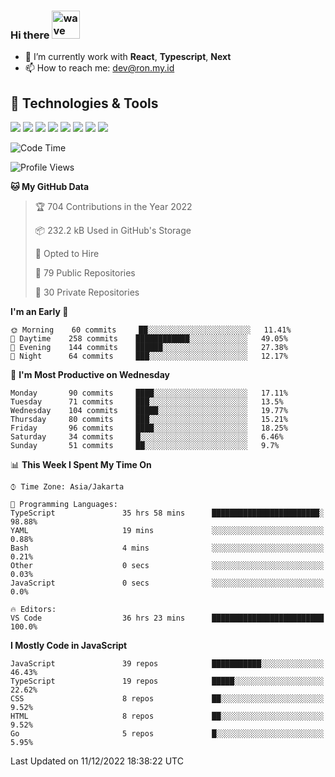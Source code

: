 ### Hi there <img src="https://i.ibb.co/q0Hx1KK/wave.gif" alt="wave" width="45px">

- 🌱 I’m currently work with **React**, **Typescript**, **Next**
- 📫 How to reach me: dev@ron.my.id

## 🔧 Technologies & Tools

![](https://img.shields.io/badge/OS-Linux-informational?style=flat&logo=linux&logoColor=white&color=2bbc8a)
![](https://img.shields.io/badge/OS-Windows-informational?style=flat&logo=windows&logoColor=white&color=2bbc8a)
![](https://img.shields.io/badge/Code-JavaScript-informational?style=flat&logo=javascript&logoColor=white&color=2bbc8a)
![](https://img.shields.io/badge/Code-Golang-informational?style=flat&logo=go&logoColor=white&color=2bbc8a)
![](https://img.shields.io/badge/Code-React-informational?style=flat&logo=react&logoColor=white&color=2bbc8a)
![](https://img.shields.io/badge/Code-Next-informational?style=flat&logo=next.js&logoColor=white&color=2bbc8a)
![](https://img.shields.io/badge/Shell-Bash-informational?style=flat&logo=gnu-bash&logoColor=white&color=2bbc8a)
![](https://img.shields.io/badge/Tools-Docker-informational?style=flat&logo=docker&logoColor=white&color=2bbc8a)

<!--START_SECTION:waka-->
![Code Time](http://img.shields.io/badge/Code%20Time-773%20hrs%2023%20mins-blue)

![Profile Views](http://img.shields.io/badge/Profile%20Views-0-blue)

**🐱 My GitHub Data** 

> 🏆 704 Contributions in the Year 2022
 > 
> 📦 232.2 kB Used in GitHub's Storage 
 > 
> 💼 Opted to Hire
 > 
> 📜 79 Public Repositories 
 > 
> 🔑 30 Private Repositories  
 > 
**I'm an Early 🐤** 

```text
🌞 Morning    60 commits     ██░░░░░░░░░░░░░░░░░░░░░░░   11.41% 
🌆 Daytime    258 commits    ████████████░░░░░░░░░░░░░   49.05% 
🌃 Evening    144 commits    ██████░░░░░░░░░░░░░░░░░░░   27.38% 
🌙 Night      64 commits     ███░░░░░░░░░░░░░░░░░░░░░░   12.17%

```
📅 **I'm Most Productive on Wednesday** 

```text
Monday       90 commits     ████░░░░░░░░░░░░░░░░░░░░░   17.11% 
Tuesday      71 commits     ███░░░░░░░░░░░░░░░░░░░░░░   13.5% 
Wednesday    104 commits    █████░░░░░░░░░░░░░░░░░░░░   19.77% 
Thursday     80 commits     ███░░░░░░░░░░░░░░░░░░░░░░   15.21% 
Friday       96 commits     ████░░░░░░░░░░░░░░░░░░░░░   18.25% 
Saturday     34 commits     █░░░░░░░░░░░░░░░░░░░░░░░░   6.46% 
Sunday       51 commits     ██░░░░░░░░░░░░░░░░░░░░░░░   9.7%

```


📊 **This Week I Spent My Time On** 

```text
⌚︎ Time Zone: Asia/Jakarta

💬 Programming Languages: 
TypeScript               35 hrs 58 mins      ████████████████████████░   98.88% 
YAML                     19 mins             ░░░░░░░░░░░░░░░░░░░░░░░░░   0.88% 
Bash                     4 mins              ░░░░░░░░░░░░░░░░░░░░░░░░░   0.21% 
Other                    0 secs              ░░░░░░░░░░░░░░░░░░░░░░░░░   0.03% 
JavaScript               0 secs              ░░░░░░░░░░░░░░░░░░░░░░░░░   0.0%

🔥 Editors: 
VS Code                  36 hrs 23 mins      █████████████████████████   100.0%

```

**I Mostly Code in JavaScript** 

```text
JavaScript               39 repos            ███████████░░░░░░░░░░░░░░   46.43% 
TypeScript               19 repos            █████░░░░░░░░░░░░░░░░░░░░   22.62% 
CSS                      8 repos             ██░░░░░░░░░░░░░░░░░░░░░░░   9.52% 
HTML                     8 repos             ██░░░░░░░░░░░░░░░░░░░░░░░   9.52% 
Go                       5 repos             █░░░░░░░░░░░░░░░░░░░░░░░░   5.95%

```



 Last Updated on 11/12/2022 18:38:22 UTC
<!--END_SECTION:waka-->
